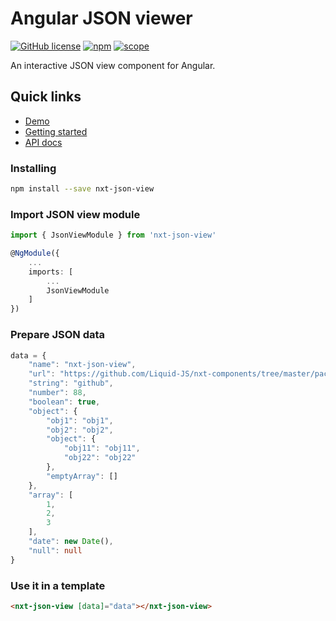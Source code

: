 # Angular JSON viewer

[![GitHub license](https://img.shields.io/github/license/Liquid-JS/nxt-components.svg)](https://github.com/Liquid-JS/nxt-components/blob/master/LICENSE)
[![npm](https://img.shields.io/npm/dm/nxt-json-view.svg)](https://www.npmjs.com/package/nxt-json-view)
[![scope](https://img.shields.io/npm/v/nxt-json-view.svg)](https://www.npmjs.com/package/nxt-json-view)

An interactive JSON view component for Angular.

## Quick links

-   [Demo](https://liquid-js.github.io/nxt-components/demo/json-view)
-   [Getting started](https://liquid-js.github.io/nxt-components/demo/json-view/getting-started)
-   [API docs](https://liquid-js.github.io/nxt-components/nxt-json-view)

### Installing

```sh
npm install --save nxt-json-view
```

### Import JSON view module

```ts
import { JsonViewModule } from 'nxt-json-view'

@NgModule({
    ...
    imports: [
        ...
        JsonViewModule
    ]
})
```

### Prepare JSON data

```ts
data = {
    "name": "nxt-json-view",
    "url": "https://github.com/Liquid-JS/nxt-components/tree/master/packages/json-view",
    "string": "github",
    "number": 88,
    "boolean": true,
    "object": {
        "obj1": "obj1",
        "obj2": "obj2",
        "object": {
            "obj11": "obj11",
            "obj22": "obj22"
        },
        "emptyArray": []
    },
    "array": [
        1,
        2,
        3
    ],
    "date": new Date(),
    "null": null
}
```

### Use it in a template

```html
<nxt-json-view [data]="data"></nxt-json-view>
```

